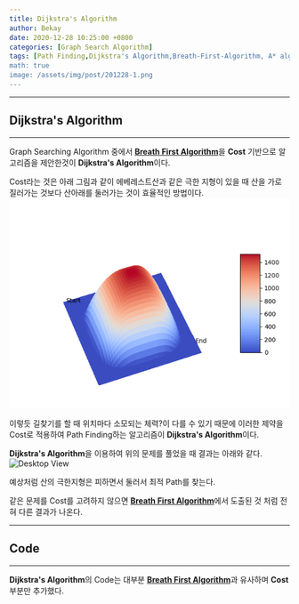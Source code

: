 ```yaml
---
title: Dijkstra's Algorithm
author: Bekay
date: 2020-12-28 10:25:00 +0800
categories: [Graph Search Algorithm]
tags: [Path Finding,Dijkstra's Algorithm,Breath-First-Algorithm, A* algirhtm]
math: true
image: /assets/img/post/201228-1.png
---
```



---
## Dijkstra's Algorithm
---
Graph Searching Algorithm 중에서 [**Breath First Algorithm**](https://bekaykang.github.io/posts/Breath-First-Algorithm/)을 **Cost** 기반으로 알고리즘을 제안한것이 **Dijkstra's Algorithm**이다.

Cost라는 것은 아래 그림과 같이 에베레스트산과 같은 극한 지형이 있을 때 산을 가로 질러가는 것보다 산아래를 둘러가는 것이 효율적인 방법이다.
![Desktop View](/assets/img/post/201228-2.png)

이렇듯 길찾기를 할 때 위치마다 소모되는 체력?이 다를 수 있기 때문에 이러한 제약을 Cost로 적용하여 Path Finding하는 알고리즘이 **Dijkstra's Algorithm**이다.

**Dijkstra's Algorithm**을 이용하여 위의 문제를 풀었을 때 결과는 아래와 같다.
![Desktop View](/assets/img/post/201228-3.gif)

예상처럼 산의 극한지형은 피하면서 둘러서 최적 Path를 찾는다.

같은 문제를 Cost를 고려하지 않으면 [**Breath First Algorithm**](https://bekaykang.github.io/posts/Breath-First-Algorithm/)에서 도출된 것 처럼 전혀 다른 결과가 나온다.


---
## Code
---
**Dijkstra's Algorithm**의 Code는 대부분 [**Breath First Algorithm**](https://bekaykang.github.io/posts/Breath-First-Algorithm/)과 유사하며 **Cost** 부분만 추가했다.
<script src="https://gist.github.com/BekayKang/e04aec25fcb5a7288c312a62b4c55129.js"></script>